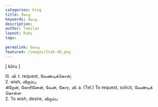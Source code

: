 ```yaml
---
categories: blog
title: கோரு
keywords: கோரு
description: 
author: Tamilan
layout: Ruby
tags: 
 
permalink: கோரு
featured: /images/ttak-48.png
---
```

  
[ kōru ]  
  
III. வி. t. request, வேண்டிக்கொள்;  
2. wish, விரும்பு  
கிறேன், கோரினேன், வேன், கோர, வி. a. (Tel.) To request, solicit, வேண்டிக் கொள்ள  
2. To wish, desire, விரும்ப
